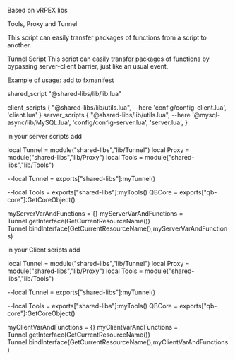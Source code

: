 Based on vRPEX libs

Tools, Proxy and Tunnel

This script can easily transfer packages of functions from a script to another.

Tunnel Script
This script can easily transfer packages of functions by bypassing server-client barrier, just like an usual event.

Example of usage:
add to fxmanifest

shared_script "@shared-libs/lib/lib.lua"

client_scripts {
	"@shared-libs/lib/utils.lua", --here
    'config/config-client.lua',
	'client.lua'
}
server_scripts {
	"@shared-libs/lib/utils.lua", --here
	'@mysql-async/lib/MySQL.lua',
    'config/config-server.lua',
	'server.lua',
}

in your server scripts add

local Tunnel = module("shared-libs","lib/Tunnel")
local Proxy = module("shared-libs","lib/Proxy")
local Tools = module("shared-libs","lib/Tools")


--local Tunnel = exports["shared-libs"]:myTunnel()

--local Tools = exports["shared-libs"]:myTools()
QBCore = exports["qb-core"]:GetCoreObject()

myServerVarAndFunctions = {}
myServerVarAndFunctions = Tunnel.getInterface(GetCurrentResourceName())
Tunnel.bindInterface(GetCurrentResourceName(),myServerVarAndFunctions)



in your Client scripts add

local Tunnel = module("shared-libs","lib/Tunnel")
local Proxy = module("shared-libs","lib/Proxy")
local Tools = module("shared-libs","lib/Tools")


--local Tunnel = exports["shared-libs"]:myTunnel()

--local Tools = exports["shared-libs"]:myTools()
QBCore = exports["qb-core"]:GetCoreObject()

myClientVarAndFunctions = {}
myClientVarAndFunctions = Tunnel.getInterface(GetCurrentResourceName())
Tunnel.bindInterface(GetCurrentResourceName(),myClientVarAndFunctions)
